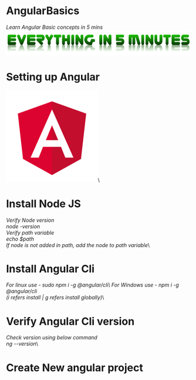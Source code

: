 # AngularBasics
*Learn Angular Basic concepts in 5 mins*
![Everything in 5 min](assets/everythingin5mins.png)
# Setting up Angular
![Angular](assets/angular.png)\
# Install Node JS
*Verify Node version\
node -version\
Verify path variable\
echo $path\
If node is not added in path, add the node to path variable*\
# Install Angular Cli
*For linux use - sudo npm i -g @angular/cli\ 
For Windows use - npm i -g @angular/cli\
(i refers install | g refers install globally)*\
# Verify Angular Cli version
*Check version using below command\
ng --version*\
# Create New angular project
